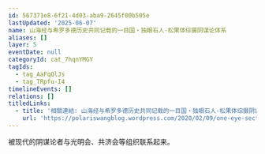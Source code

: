 ```yaml
---
id: 567371e8-6f21-4d03-aba9-2645f00b505e
lastUpdated: '2025-06-07'
name: 山海经与希罗多德历史共同记载的一目国・独眼石人-松果体综摄阴谋论体系
aliases: []
layer: 5
eventDate: null
categoryId: cat_7hqnYMGY
tagIds:
  - tag_AaFqQlJs
  - tag_TRpfu-I4
timelineEvents: []
relations: []
titledLinks:
  - title: '相關連結: 山海经与希罗多德历史共同记载的一目国・独眼石人-松果体综摄阴谋论体系'
    url: 'https://polariswangblog.wordpress.com/2020/02/09/one-eye-section-3/'
---
```

被现代的阴谋论者与光明会、共济会等组织联系起来。
